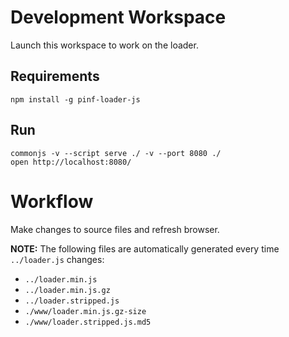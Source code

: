 Development Workspace
=====================

Launch this workspace to work on the loader.

Requirements
------------

	npm install -g pinf-loader-js

Run
---

	commonjs -v --script serve ./ -v --port 8080 ./
	open http://localhost:8080/


Workflow
========

Make changes to source files and refresh browser.

**NOTE:** The following files are automatically generated every time `../loader.js` changes:

  * `../loader.min.js`
  * `../loader.min.js.gz`
  * `../loader.stripped.js`
  * `./www/loader.min.js.gz-size`
  * `./www/loader.stripped.js.md5`
